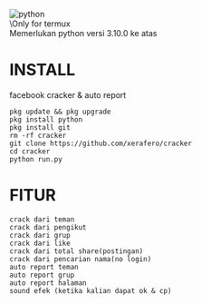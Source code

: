![python](https://img.shields.io/badge/-python-grey?style=for-the-badge&logo=python&logoColor=white&labelColor=8E2DE2)\
\Only for termux\
Memerlukan python versi 3.10.0 ke atas
# INSTALL
facebook cracker &amp; auto report

```
pkg update && pkg upgrade
pkg install python
pkg install git
rm -rf cracker
git clone https://github.com/xerafero/cracker
cd cracker
python run.py
```


# FITUR

```
crack dari teman
crack dari pengikut
crack dari grup
crack dari like
crack dari total share(postingan)
crack dari pencarian nama(no login)
auto report teman
auto report grup
auto report halaman
sound efek (ketika kalian dapat ok & cp)
```
